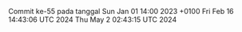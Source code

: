 Commit ke-55 pada tanggal Sun Jan 01 14:00 2023 +0100
Fri Feb 16 14:43:06 UTC 2024
Thu May  2 02:43:15 UTC 2024
